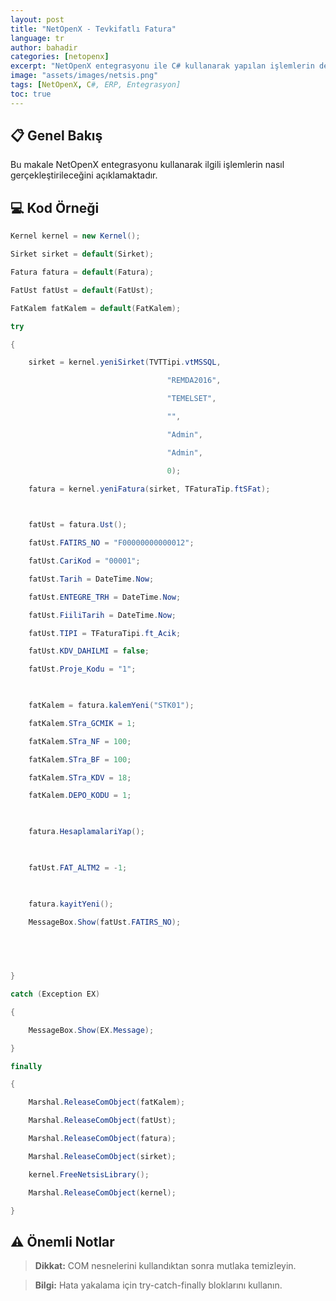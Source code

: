 ```yaml
---
layout: post
title: "NetOpenX - Tevkifatlı Fatura"
language: tr
author: bahadir
categories: [netopenx]
excerpt: "NetOpenX entegrasyonu ile C# kullanarak yapılan işlemlerin detaylı açıklaması ve örnek kodları."
image: "assets/images/netsis.png"
tags: [NetOpenX, C#, ERP, Entegrasyon]
toc: true
---
```


## 📋 Genel Bakış

Bu makale NetOpenX entegrasyonu kullanarak ilgili işlemlerin nasıl gerçekleştirileceğini açıklamaktadır.

## 💻 Kod Örneği

```csharp
Kernel kernel = new Kernel();

Sirket sirket = default(Sirket);

Fatura fatura = default(Fatura);

FatUst fatUst = default(FatUst);

FatKalem fatKalem = default(FatKalem);

try

{

    sirket = kernel.yeniSirket(TVTTipi.vtMSSQL,

                                   "REMDA2016",

                                   "TEMELSET",

                                   "",

                                   "Admin",

                                   "Admin",

                                   0);

    fatura = kernel.yeniFatura(sirket, TFaturaTip.ftSFat);

 

    fatUst = fatura.Ust();

    fatUst.FATIRS_NO = "F00000000000012";

    fatUst.CariKod = "00001";

    fatUst.Tarih = DateTime.Now;

    fatUst.ENTEGRE_TRH = DateTime.Now;

    fatUst.FiiliTarih = DateTime.Now;

    fatUst.TIPI = TFaturaTipi.ft_Acik;

    fatUst.KDV_DAHILMI = false;

    fatUst.Proje_Kodu = "1";

 

    fatKalem = fatura.kalemYeni("STK01");

    fatKalem.STra_GCMIK = 1;

    fatKalem.STra_NF = 100;

    fatKalem.STra_BF = 100;

    fatKalem.STra_KDV = 18;

    fatKalem.DEPO_KODU = 1;

 

    fatura.HesaplamalariYap();

 

    fatUst.FAT_ALTM2 = -1;

 

    fatura.kayitYeni();

    MessageBox.Show(fatUst.FATIRS_NO);

 

 

}

catch (Exception EX)

{

    MessageBox.Show(EX.Message);

}

finally

{

    Marshal.ReleaseComObject(fatKalem);

    Marshal.ReleaseComObject(fatUst);

    Marshal.ReleaseComObject(fatura);

    Marshal.ReleaseComObject(sirket);

    kernel.FreeNetsisLibrary();

    Marshal.ReleaseComObject(kernel);

}
```


## ⚠️ Önemli Notlar

> **Dikkat:** COM nesnelerini kullandıktan sonra mutlaka temizleyin.

> **Bilgi:** Hata yakalama için try-catch-finally bloklarını kullanın.


